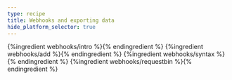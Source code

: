 ```yaml
---
type: recipe
title: Webhooks and exporting data
hide_platform_selector: true
---
```


{%ingredient webhooks/intro %}{% endingredient %}
{%ingredient webhooks/add %}{% endingredient %}
{%ingredient webhooks/syntax %}{% endingredient %}
{%ingredient webhooks/requestbin %}{% endingredient %}
